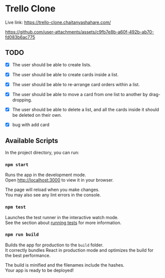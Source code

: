 # Trello Clone

Live link: https://trello-clone.chaitanyashahare.com/

https://github.com/user-attachments/assets/c9fb7e8b-a60f-492b-ab70-fd083b6ac775

## TODO


- [x] The user should be able to create lists.  
- [x] The user should be able to create cards inside a list.  
- [x] The user should be able to re-arrange card orders within a list.  
- [x] The user should be able to move a card from one list to another by drag-dropping.  
- [x] The user should be able to delete a list, and all the cards inside it should be deleted on their own.
- [x] bug with add card


## Available Scripts

In the project directory, you can run:

### `npm start`

Runs the app in the development mode.\
Open [http://localhost:3000](http://localhost:3000) to view it in your browser.

The page will reload when you make changes.\
You may also see any lint errors in the console.

### `npm test`

Launches the test runner in the interactive watch mode.\
See the section about [running tests](https://facebook.github.io/create-react-app/docs/running-tests) for more information.

### `npm run build`

Builds the app for production to the `build` folder.\
It correctly bundles React in production mode and optimizes the build for the best performance.

The build is minified and the filenames include the hashes.\
Your app is ready to be deployed!

